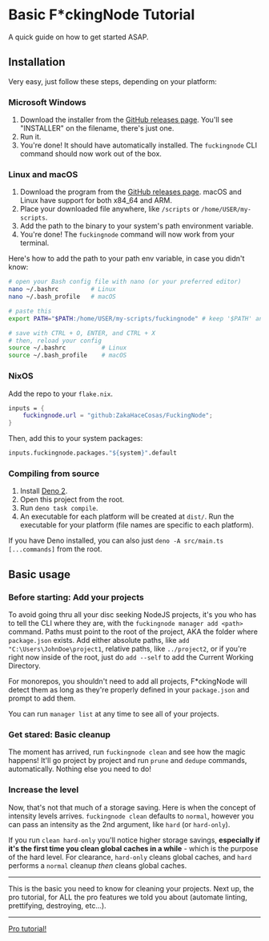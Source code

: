 # Basic F\*ckingNode Tutorial

A quick guide on how to get started ASAP.

## Installation

Very easy, just follow these steps, depending on your platform:

### Microsoft Windows

1. Download the installer from the [GitHub releases page](https://github.com/ZakaHaceCosas/FuckingNode/releases/latest). You'll see "INSTALLER" on the filename, there's just one.
2. Run it.
3. You're done! It should have automatically installed. The `fuckingnode` CLI command should now work out of the box.

### Linux and macOS

1. Download the program from the [GitHub releases page](https://github.com/ZakaHaceCosas/FuckingNode/releases/latest). macOS and Linux have support for both x84_64 and ARM.
2. Place your downloaded file anywhere, like `/scripts` or `/home/USER/my-scripts`.
3. Add the path to the binary to your system's path environment variable.
4. You're done! The `fuckingnode` command will now work from your terminal.

Here's how to add the path to your path env variable, in case you didn't know:

```bash
# open your Bash config file with nano (or your preferred editor)
nano ~/.bashrc         # Linux
nano ~/.bash_profile   # macOS

# paste this
export PATH="$PATH:/home/USER/my-scripts/fuckingnode" # keep '$PATH' and replace the rest (/home...) with the actual path to wherever you saved fuckingnode. It's recommended that you keep the name like that, "fuckingnode" with lowercase.

# save with CTRL + O, ENTER, and CTRL + X
# then, reload your config
source ~/.bashrc          # Linux
source ~/.bash_profile    # macOS
```

### NixOS

Add the repo to your `flake.nix`.

```nix title="flake.nix"
inputs = {
    fuckingnode.url = "github:ZakaHaceCosas/FuckingNode";
}
```

Then, add this to your system packages:

```nix
inputs.fuckingnode.packages."${system}".default
```

### Compiling from source

1. Install [Deno 2](https://docs.deno.com/runtime/).
2. Open this project from the root.
3. Run `deno task compile`.
4. An executable for each platform will be created at `dist/`. Run the executable for your platform (file names are specific to each platform).

If you have Deno installed, you can also just `deno -A src/main.ts [...commands]` from the root.

## Basic usage

### Before starting: Add your projects

To avoid going thru all your disc seeking NodeJS projects, it's you who has to tell the CLI where they are, with the `fuckingnode manager add <path>` command. Paths must point to the root of the project, AKA the folder where `package.json` exists. Add either absolute paths, like `add "C:\Users\JohnDoe\project1`, relative paths, like `../project2`, or if you're right now inside of the root, just do `add --self` to add the Current Working Directory.

For monorepos, you shouldn't need to add all projects, F\*ckingNode will detect them as long as they're properly defined in your `package.json` and prompt to add them.

You can run `manager list` at any time to see all of your projects.

### Get stared: Basic cleanup

The moment has arrived, run `fuckingnode clean` and see how the magic happens! It'll go project by project and run `prune` and `dedupe` commands, automatically. Nothing else you need to do!

### Increase the level

Now, that's not that much of a storage saving. Here is when the concept of intensity levels arrives. `fuckingnode clean` defaults to `normal`, however you can pass an intensity as the 2nd argument, like `hard` (or `hard-only`).

If you run `clean hard-only` you'll notice higher storage savings, **especially if it's the first time you clean global caches in a while** - which is the purpose of the hard level. For clearance, `hard-only` cleans global caches, and `hard` performs a `normal` cleanup _then_ cleans global caches.

---

This is the basic you need to know for cleaning your projects. Next up, the pro tutorial, for ALL the pro features we told you about (automate linting, prettifying, destroying, etc...).

---

[Pro tutorial!](pro.md)
